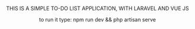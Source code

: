 <p align="center"> THIS IS A SIMPLE TO-DO LIST APPLICATION, WITH LARAVEL AND VUE JS</p>
<p align="center"> to run it type: npm run dev && php artisan serve </p>

